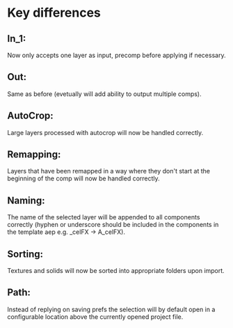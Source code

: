 # Key differences

## In_1:
 Now only accepts one layer as input, precomp before applying if necessary.
## Out:
 Same as before (evetually will add ability to output multiple comps).
## AutoCrop:
 Large layers processed with autocrop will now be handled correctly.
## Remapping:
 Layers that have been remapped in a way where they don't start at the beginning of the comp will now be handled correctly.
## Naming:
 The name of the selected layer will be appended to all components correctly (hyphen or underscore should be included in the components in the template aep e.g. _celFX -> A_celFX).
## Sorting:
 Textures and solids will now be sorted into appropriate folders upon import.
## Path:
 Instead of replying on saving prefs the selection will by default open in a configurable location above the currently opened project file.
